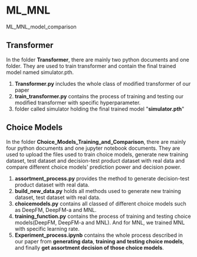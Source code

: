 # ML_MNL
ML_MNL_model_comparison
## Transformer
In the folder **Transformer**, there are mainly two python documents and one folder. They are used to train transformer and contain the final trained model named simulator.pth.
1. **Transformer.py** includes the whole class of modified transformer of our paper
2. **train_transformer.py** contains the process of training and testing our modified transformer with specific hyperparameter.
3. folder called simulator holding the final trained model "**simulator.pth**" 
## Choice Models
In the folder **Choice_Models_Training_and_Comparison**, there are mainly four python documents and one jupyter notebook documents. They are used to upload the files used to train choice models, generate new training dataset, test dataset and decision-test product dataset with real data and compare different choice models' prediction power and decision power.
1. **assortment_process.py** provides the method to generate decision-test product dataset with real data.
2. **build_new_data.py** holds all methods used to generate new training dataset, test dataset with real data.
3. **choicemodels.py** contains all classed of different choice models such as DeepFM, DeepFM-a and MNL. 
4. **training_function.py** contains the process of training and testing choice models(DeepFM, DeepFM-a and MNL). And for MNL, we trained MNL with specific learning rate.
5. **Experiment_process.ipynb** contains the whole process described in our paper from **generating data**, **training and testing choice models**, and finally **get assortment decision of those choice models**.
